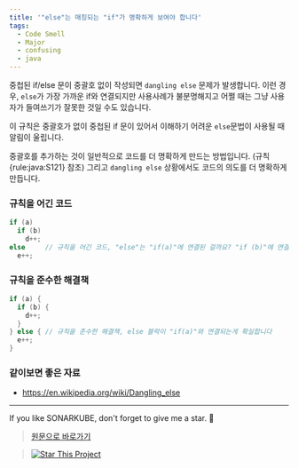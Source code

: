 ```yaml
---
title: '"else"는 매칭되는 "if"가 명확하게 보여야 합니다'
tags:
  - Code Smell
  - Major
  - confusing
  - java
---
```


중첩된 if/else 문이 중괄호 없이 작성되면 `dangling else` 문제가 발생합니다.
이런 경우, `else`가 가장 가까운 if와 연결되지만 사용사례가 불분명해지고 어쩔 때는 그냥 사용자가 들여쓰기가 잘못한 것일 수도 있습니다.

이 규칙은 중괄호가 없이 중첩된 if 문이 있어서 이해하기 어려운 `else`문법이 사용될 때 알림이 울립니다.

중괄호를 추가하는 것이 일반적으로 코드를 더 명확하게 만드는 방법입니다. (규칙 {rule:java:S121} 참조) 그리고 `dangling else` 상황에서도 코드의 의도를 더 명확하게 만듭니다.

### 규칙을 어긴 코드

```java
if (a)
  if (b)
    d++;
else     // 규칙을 어긴 코드, "else"는 "if(a)"에 연결된 걸까요? "if (b)"에 연결된 걸까요? (정답은 "if(b)"입니다)
  e++;
```

### 규칙을 준수한 해결책

```java
if (a) {
  if (b) {
    d++;
  }
} else { // 규칙을 준수한 해결책, else 블락이 "if(a)"와 연결되는게 확실합니다
  e++;
}
```

### 같이보면 좋은 자료

- https://en.wikipedia.org/wiki/Dangling_else

---

If you like SONARKUBE, don't forget to give me a star. :star2:

> [원문으로 바로가기](https://rules.sonarsource.com/java/tag/confusing/RSPEC-5261)

> [![Star This Project](https://img.shields.io/github/stars/kantabile/sonarkube.svg?label=Stars&style=social)](https://github.com/kantabile/sonarkube)
